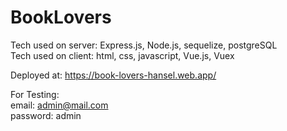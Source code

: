 # BookLovers

Tech used on server: Express.js, Node.js, sequelize, postgreSQL <br/>
Tech used on client: html, css, javascript, Vue.js, Vuex <br/>

Deployed at: https://book-lovers-hansel.web.app/

For Testing: <br/>
email: admin@mail.com <br/>
password: admin
